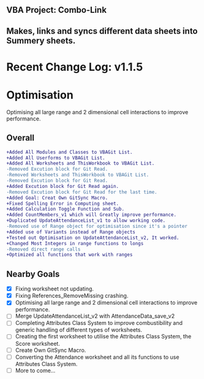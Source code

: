 ## VBA Project: Combo-Link ##
## Makes, links and syncs different data sheets into Summery sheets. ##
# Recent Change Log: v1.1.5 #

# Optimisation #
Optimising all large range and 2 dimensional cell interactions to improve performance.

## Overall ##
```diff
+Added All Modules and Classes to VBAGit List.
+Added All Userforms to VBAGit List.
+Added All Worksheets and ThisWorkbook to VBAGit List.
-Removed Excution block for Git Read.
-Removed Worksheets and ThisWorkbook to VBAGit List.
-Removed Excution block for Git Read.
+Added Excution block for Git Read again.
-Removed Excution block for Git Read for the last time.
+Added Goal: Creat Own GitSync Macro.
+Fixed Spelling Error in Computing sheet.
+Added Calculation Toggle Function and Sub.
+Added CountMembers_v1 which will Greatly improve performance.
+Duplicated UpdateAttendanceList_v1 to allow working code.
-Removed use of Range object for optimisation since it's a pointer
+Added use of Variants instead of Range objects
+Tested out Optimisation on UpdateAttendanceList_v2, It worked.
+Changed Most Integers in range functions to longs
-Removed direct range calls
+Optimized all functions that work with ranges
```

## Nearby Goals ##
- [x] Fixing worksheet not updating.
- [x] Fixing References_RemoveMissing crashing.
- [x] Optimising all large range and 2 dimensional cell interactions to improve performance.
- [ ] Merge UpdateAttendanceList_v2 with AttendanceData_save_v2
- [ ] Completing Attributes Class System to improve combustibility and generic handling of different types of worksheets.
- [ ] Creating the first worksheet to utilise the Attributes Class System, the Score worksheet.
- [ ] Create Own GitSync Macro.
- [ ] Converting the Attendance worksheet and all its functions to use Attributes Class System.
- [ ] More to come...
